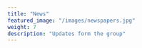 ```yaml
---
title: "News"
featured_image: "/images/newspapers.jpg"
weight: 7
description: "Updates form the group"
---
```


